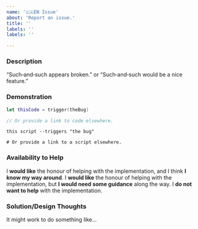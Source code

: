 ```yaml
---
name: '🇨🇦EN Issue'
about: 'Report an issue.'
title: ''
labels: ''
labels: ''

---
```


<!--
 Reminder:
 Have you searched to see if a related issue exists already?
 If one exists, please add your information there instead.
 -->

### Description

“Such‐and‐such appears broken.”
or
“Such‐and‐such would be a nice feature.”

### Demonstration
<!-- (If the issue is not a bug, erase this section.) -->

```swift
let thisCode = trigger(theBug)

// Or provide a link to code elsewhere.
```
```shell
this script --triggers "the bug"

# Or provide a link to a script elsewhere.
```

### Availability to Help

<!-- Keep only one of the following lines. -->
I **would like** the honour of helping with the implementation, and I think **I know my way around**.
I **would like** the honour of helping with the implementation, but **I would need some guidance** along the way.
I **do not want to help** with the implementation.

### Solution/Design Thoughts

It might work to do something like...
